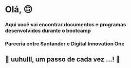 # Olá, 🙃

### Aqui você vai encontrar documentos e programas desenvolvidos durante o bootcamp
### Parceria entre Santander e Digital Innovation One

## 🚀 uuhulll, um passo de cada vez ...! 🚀


